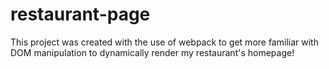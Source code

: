 # restaurant-page

This project was created with the use of webpack to get more familiar with DOM manipulation to dynamically render my  restaurant's homepage!

